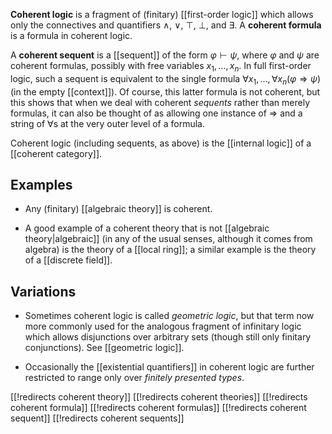 **Coherent logic** is a fragment of (finitary) [[first-order logic]] which allows only the connectives and quantifiers $\wedge$, $\vee$, $\top$, $\bot$, and $\exists$.  A **coherent formula** is a formula in coherent logic.

A **coherent sequent** is a [[sequent]] of the form $\varphi \vdash \psi$, where $\varphi$ and $\psi$ are coherent formulas, possibly with free variables $x_1,\dots,x_n$.  In full first-order logic, such a sequent is equivalent to the single formula $\forall x_1, \dots, \forall x_n (\varphi \Rightarrow \psi)$ (in the empty [[context]]).  Of course, this latter formula is not coherent, but this shows that when we deal with coherent *sequents* rather than merely formulas, it can also be thought of as allowing one instance of $\Rightarrow$ and a string of $\forall$s at the very outer level of a formula.

Coherent logic (including sequents, as above) is the [[internal logic]] of a [[coherent category]].

## Examples

* Any (finitary) [[algebraic theory]] is coherent.

* A good example of a coherent theory that is not [[algebraic theory|algebraic]] (in any of the usual senses, although it comes from algebra) is the theory of a [[local ring]]; a similar example is the theory of a [[discrete field]].

## Variations

* Sometimes coherent logic is called *geometric logic*, but that term now more commonly used for the analogous fragment of infinitary logic which allows disjunctions over arbitrary sets (though still only finitary conjunctions).  See [[geometric logic]].

* Occasionally the [[existential quantifiers]] in coherent logic are further restricted to range only over *finitely presented types*.

[[!redirects coherent theory]]
[[!redirects coherent theories]]
[[!redirects coherent formula]]
[[!redirects coherent formulas]]
[[!redirects coherent sequent]]
[[!redirects coherent sequents]]
